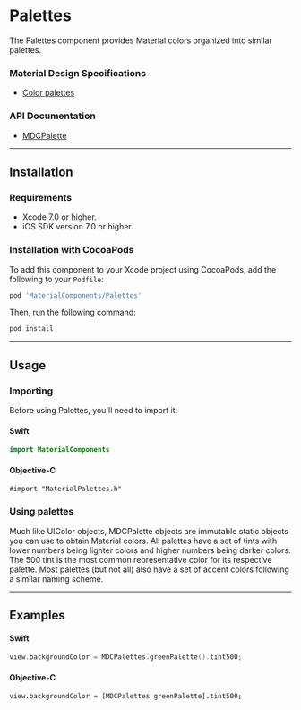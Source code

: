 # Palettes

The Palettes component provides Material colors organized into similar palettes.
<!--{: .intro }-->

### Material Design Specifications

<ul class="icon-list">
  <li class="icon-link"><a href="http://www.google.com/design/spec/style/color.html#color-color-palette">Color palettes</a></li>
</ul>

### API Documentation

<ul class="icon-list">
  <li class="icon-link"><a href="https://material-ext.appspot.com/mdc-ios-preview/components/Palettes/apidocs/Classes/MDCPalette.html">MDCPalette</a></li>
</ul>

- - -

## Installation

### Requirements

- Xcode 7.0 or higher.
- iOS SDK version 7.0 or higher.

### Installation with CocoaPods

To add this component to your Xcode project using CocoaPods, add the following to your `Podfile`:

~~~ bash
pod 'MaterialComponents/Palettes'
~~~

Then, run the following command:

~~~ bash
pod install
~~~


- - -

## Usage

### Importing

Before using Palettes, you'll need to import it:

<!--<div class="material-code-render" markdown="1">-->
#### Swift
~~~ swift
import MaterialComponents
~~~

#### Objective-C

~~~ objc
#import "MaterialPalettes.h"
~~~
<!--</div>-->

### Using palettes

Much like UIColor objects, MDCPalette objects are immutable static objects you can use to obtain
Material colors. All palettes have a set of tints with lower numbers being lighter colors and higher
numbers being darker colors. The 500 tint is the most common representative color for its respective
palette. Most palettes (but not all) also have a set of accent colors following a similar naming
scheme.

- - -

## Examples

<!--<div class="material-code-render" markdown="1">-->
#### Swift

~~~ swift
view.backgroundColor = MDCPalettes.greenPalette().tint500;
~~~

#### Objective-C

~~~ objc
view.backgroundColor = [MDCPalettes greenPalette].tint500;
~~~
<!--</div>-->
